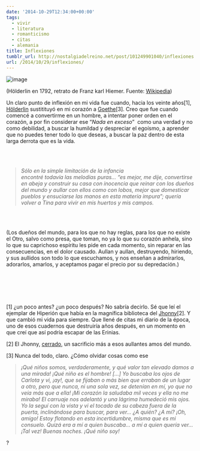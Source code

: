 ```yaml
---
date: '2014-10-29T12:34:00+00:00'
tags:
  - vivir
  - literatura
  - romanticismo
  - citas
  - alemania
title: Inflexiones
tumblr_url: http://nostalgiadelreino.net/post/101249901040/inflexiones
url: /2014/10/29/inflexiones/
---
```


<p><img alt="image" src="http://66.media.tumblr.com/e7b1d10dceacfdde64e2b272140a7125/tumblr_inline_ne7ejbJ0wF1r8a7sj.jpg"/></p>

<p>(Hölderlin en 1792, retrato de Franz karl Hiemer. Fuente: <a href="http://commons.wikimedia.org/wiki/File:Hoelderlin_1792.jpg">Wikipedia</a>)</p>
<p>Un claro punto de inflexión en mi vida fue cuando, hacia los veinte años[1], <a href="http://es.wikipedia.org/wiki/Friedrich_H%C3%B6lderlin">Hölderlin</a> sustitituyó en mi corazón a <a href="http://es.wikipedia.org/wiki/Johann_Wolfgang_von_Goethe">Goethe</a>[3]. Creo que fue cuando comencé a convertirme en un hombre, a intentar poner orden en el corazón, a por fin considerar ese “<em>Nada en exceso</em>”  como una verdad y no como debilidad, a buscar la humildad y despreciar el egoísmo, a aprender que no puedes tener todo lo que deseas, a buscar la paz dentro de esta larga derrota que es la vida.</p>

<p><br/><br/></p>
<blockquote>
<p><em>Sólo en la simple limitación de la infancia </em><br/><em> encontré todavía las melodías puras&hellip; &ldquo;es mejor, me dije, convertirse en abeja y construir su casa con inocencia que reinar con los dueños del mundo y aullar con ellos como con lobos, mejor que domesticar pueblos y ensuciarse las manos en esta materia impura&rdquo;; quería volver a Tina para vivir en mis huertos y mis campos.</em></p>
</blockquote>
<p><br/><br/></p>
<p>(Los dueños del mundo, para los que no hay reglas, para los que no existe el Otro, salvo como presa, que toman, no ya lo que su corazón anhela, sino lo que su caprichoso espíritu les pide en cada momento, sin reparar en las consecuencias, en el dolor causado. Aullan y aullan, destruyendo, hiriendo, y sus aullidos son todo lo que escuchamos, y nos enseñan a admirarlos, adorarlos, amarlos, y aceptamos pagar el precio por su depredación.)</p>
<p><br/><br/><br/><br/></p>
<p>[1] ¿un poco antes? ¿un poco después? No sabría decirlo. Sé que leí el ejemplar de Hiperión que había en la magnífica biblioteca del <a href="http://es.wikipedia.org/wiki/Colegio_Mayor_Universitario_San_Juan_Evangelista">Jhonny</a>[2]. Y que cambió mi vida para siempre. Que llené de citas mi diario de la época, uno de esos cuadernos que destruiría años después, en un momento en que creí que así podría escapar de las Erinias.</p>
<p>[2] El Jhonny, <a href="http://cadenaser.com/emisora/2014/07/29/radio_madrid/1406595377_850215.html">cerrado</a>, un sacrificio más a esos aullantes amos del mundo.</p>
<p>[3] Nunca del todo, claro. ¿Cómo olvidar cosas como ese</p>
<blockquote>
<p><em>¡Qué niños somos, verdaderamente, y qué valor tan elevado damos a una mirada! ¡Qué niño es el hombre! […] Yo buscaba los ojos de Carlota y vi, ¡ay!, que se fijaban o más bien que erraban de un lugar a otro, pero que nunca, ni una sola vez, se detenían en mí, yo que no veía más que a ella! ¡Mi corazón la saludaba mil veces y ella no me miraba! El carruaje nos adelantó y una lágrima humedeció mis ojos. Yo la seguí con la vista y vi el tocado de su cabeza fuera de la puerta, inclinándose para buscar, para ver… ¿A quién? ¿A mí? ¡Oh, amigo! Estoy flotando en esta incertidumbre, misma que es mi consuelo. Quizá era a mí a quien buscaba… a mí a quien quería ver… ¡Tal vez! Buenas noches. ¡Qué niño soy!</em></p>
</blockquote>
<p>?</p>